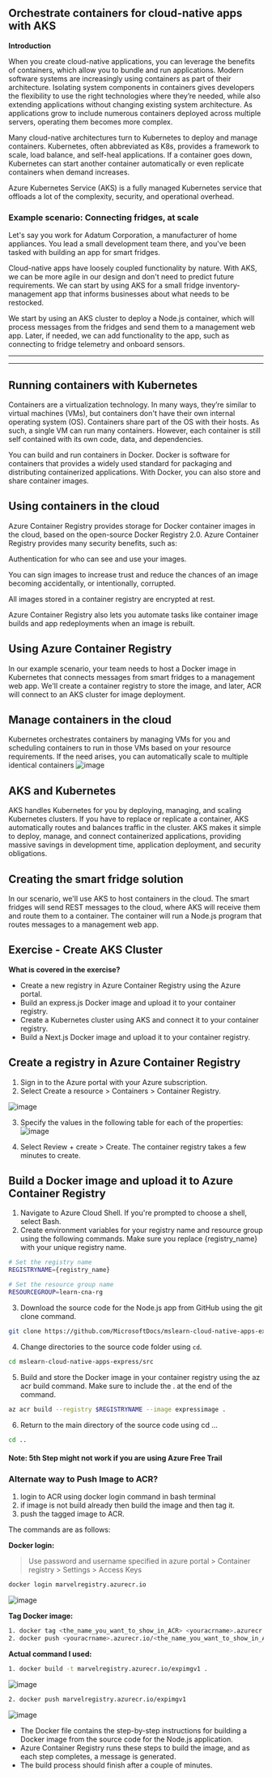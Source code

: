 ## Orchestrate containers for cloud-native apps with AKS 

**Introduction**

When you create cloud-native applications, you can leverage the benefits of containers, which allow you to bundle and run applications. Modern software systems are increasingly using containers as part of their architecture. Isolating system components in containers gives developers the flexibility to use the right technologies where they’re needed, while also extending applications without changing existing system architecture. As applications grow to include numerous containers deployed across multiple servers, operating them becomes more complex.

Many cloud-native architectures turn to Kubernetes to deploy and manage containers. Kubernetes, often abbreviated as K8s, provides a framework to scale, load balance, and self-heal applications. If a container goes down, Kubernetes can start another container automatically or even replicate containers when demand increases.

Azure Kubernetes Service (AKS) is a fully managed Kubernetes service that offloads a lot of the complexity, security, and operational overhead.

### Example scenario: Connecting fridges, at scale

Let's say you work for Adatum Corporation, a manufacturer of home appliances. You lead a small development team there, and you've been tasked with building an app for smart fridges.

Cloud-native apps have loosely coupled functionality by nature. With AKS, we can be more agile in our design and don't need to predict future requirements. We can start by using AKS for a small fridge inventory-management app that informs businesses about what needs to be restocked.

We start by using an AKS cluster to deploy a Node.js container, which will process messages from the fridges and send them to a management web app. Later, if needed, we can add functionality to the app, such as connecting to fridge telemetry and onboard sensors.

<hr> 
<hr>

## Running containers with Kubernetes

Containers are a virtualization technology. In many ways, they’re similar to virtual machines (VMs), but containers don't have their own internal operating system (OS). Containers share part of the OS with their hosts. As such, a single VM can run many containers. However, each container is still self contained with its own code, data, and dependencies.

You can build and run containers in Docker. Docker is software for containers that provides a widely used standard for packaging and distributing containerized applications. With Docker, you can also store and share container images.

## Using containers in the cloud

Azure Container Registry provides storage for Docker container images in the cloud, based on the open-source Docker Registry 2.0. Azure Container Registry provides many security benefits, such as:

Authentication for who can see and use your images.

You can sign images to increase trust and reduce the chances of an image becoming accidentally, or intentionally, corrupted.

All images stored in a container registry are encrypted at rest.

Azure Container Registry also lets you automate tasks like container image builds and app redeployments when an image is rebuilt.


## Using Azure Container Registry

In our example scenario, your team needs to host a Docker image in Kubernetes that connects messages from smart fridges to a management web app. We'll create a container registry to store the image, and later, ACR will connect to an AKS cluster for image deployment.

## Manage containers in the cloud

Kubernetes orchestrates containers by managing VMs for you and scheduling containers to run in those VMs based on your resource requirements. If the need arises, you can automatically scale to multiple identical containers
![image](https://github.com/user-attachments/assets/49b5f952-6629-4cb8-baac-965bac14ed48)


## AKS and Kubernetes

AKS handles Kubernetes for you by deploying, managing, and scaling Kubernetes clusters. If you have to replace or replicate a container, AKS automatically routes and balances traffic in the cluster. AKS makes it simple to deploy, manage, and connect containerized applications, providing massive savings in development time, application deployment, and security obligations.

## Creating the smart fridge solution

In our scenario, we'll use AKS to host containers in the cloud. The smart fridges will send REST messages to the cloud, where AKS will receive them and route them to a container. The container will run a Node.js program that routes messages to a management web app.

## Exercise - Create AKS Cluster

**What is covered in the exercise?**

* Create a new registry in Azure Container Registry using the Azure portal.
* Build an express.js Docker image and upload it to your container registry.
* Create a Kubernetes cluster using AKS and connect it to your container registry.
* Build a Next.js Docker image and upload it to your container registry.


## Create a registry in Azure Container Registry

1. Sign in to the Azure portal with your Azure subscription.
2. Select Create a resource > Containers > Container Registry.

![image](https://github.com/user-attachments/assets/fc552ca5-d7f3-4239-a1be-8452695a6418)

3. Specify the values in the following table for each of the properties:
![image](https://github.com/user-attachments/assets/d2d70173-7bb5-4ef8-bd15-ae34fa2ac07d)

4. Select Review + create > Create.
The container registry takes a few minutes to create.

## Build a Docker image and upload it to Azure Container Registry

1. Navigate to Azure Cloud Shell. If you're prompted to choose a shell, select Bash.
2. Create environment variables for your registry name and resource group using the following commands. Make sure you replace {registry_name} with your unique registry name.

```bash
# Set the registry name
REGISTRYNAME={registry_name}

# Set the resource group name
RESOURCEGROUP=learn-cna-rg
```
3. Download the source code for the Node.js app from GitHub using the git clone command.

```bash
git clone https://github.com/MicrosoftDocs/mslearn-cloud-native-apps-express.git
```
4. Change directories to the source code folder using `cd`.

```bash
cd mslearn-cloud-native-apps-express/src
```

5. Build and store the Docker image in your container registry using the az acr build command. Make sure to include the . at the end of the command.

```bash
az acr build --registry $REGISTRYNAME --image expressimage .
```

6. Return to the main directory of the source code using cd ...

```bash
cd ..
```
#### Note: 5th Step might not work if you are using Azure Free Trail

### Alternate way to Push Image to ACR?

1. login to ACR using docker login command in bash terminal
2. if image is not build already then build the image and then tag it.
3. push the tagged image to ACR.

The commands are as follows:

**Docker login:**

> Use password and username specified in azure portal > Container registry > Settings > Access Keys

```bash
docker login marvelregistry.azurecr.io
```

![image](https://github.com/user-attachments/assets/fdaa654c-afec-48fe-97a9-1f0a34fc71f0)


**Tag Docker image:**
```bash
1. docker tag <the_name_you_want_to_show_in_ACR> <youracrname>.azurecr.io/<the_image_name_which_you_built>
2. docker push <youracrname>.azurecr.io/<the_name_you_want_to_show_in_ACR> 
```

**Actual command I used:**

```bash
1. docker build -t marvelregistry.azurecr.io/expimgv1 .
```
![image](https://github.com/user-attachments/assets/ce7864de-979b-4385-8b55-f366693a23b8)

```bash
2. docker push marvelregistry.azurecr.io/expimgv1
```
![image](https://github.com/user-attachments/assets/10efd096-e0cd-41ff-b7d3-fe2e6dcf64af)

* The Docker file contains the step-by-step instructions for building a Docker image from the source code for the Node.js application. 
* Azure Container Registry runs these steps to build the image, and as each step completes, a message is generated.
* The build process should finish after a couple of minutes.


